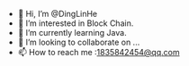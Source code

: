 - 👋 Hi, I’m @DingLinHe
- 👀 I’m interested in Block Chain.
- 🌱 I’m currently learning Java.
- 💞️ I’m looking to collaborate on ...
- 📫 How to reach me :1835842454@qq.com

<!---
DingLinHe/DingLinHe is a ✨ special ✨ repository because its `README.md` (this file) appears on your GitHub profile.
You can click the Preview link to take a look at your changes.
--->
